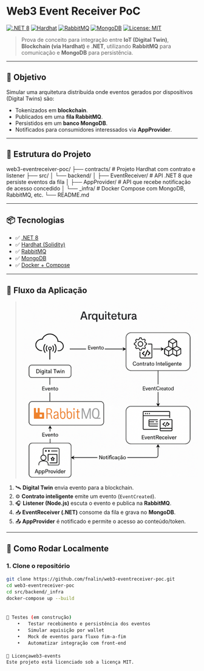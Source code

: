 # Web3 Event Receiver PoC

[![.NET 8](https://img.shields.io/badge/.NET-8.0-blue)](https://dotnet.microsoft.com/)
[![Hardhat](https://img.shields.io/badge/Hardhat-Ethereum-yellow)](https://hardhat.org)
[![RabbitMQ](https://img.shields.io/badge/RabbitMQ-Message--Queue-orange)](https://www.rabbitmq.com)
[![MongoDB](https://img.shields.io/badge/MongoDB-Database-green)](https://www.mongodb.com)
[![License: MIT](https://img.shields.io/badge/License-MIT-green.svg)](LICENSE)

> Prova de conceito para integração entre **IoT (Digital Twin)**, **Blockchain (via Hardhat)** e **.NET**, utilizando **RabbitMQ** para comunicação e **MongoDB** para persistência.

---

## 🎯 Objetivo

Simular uma arquitetura distribuída onde eventos gerados por dispositivos (Digital Twins) são:

- Tokenizados em **blockchain**.
- Publicados em uma **fila RabbitMQ**.
- Persistidos em um **banco MongoDB**.
- Notificados para consumidores interessados via **AppProvider**.

---

## 🧱 Estrutura do Projeto
web3-eventreceiver-poc/
├── contracts/              # Projeto Hardhat com contrato e listener
├── src/
│   └── backend/
│       ├── EventReceiver/  # API .NET 8 que persiste eventos da fila
│       ├── AppProvider/    # API que recebe notificação de acesso concedido
│       └── _infra/         # Docker Compose com MongoDB, RabbitMQ, etc.
└── README.md

---

## 📦 Tecnologias

- ✅ [.NET 8](https://dotnet.microsoft.com/en-us/)
- ✅ [Hardhat (Solidity)](https://hardhat.org/)
- ✅ [RabbitMQ](https://www.rabbitmq.com/)
- ✅ [MongoDB](https://www.mongodb.com/)
- ✅ [Docker + Compose](https://docs.docker.com/compose/)

---

## 🔁 Fluxo da Aplicação

> ![Arquitetura](docs/events-arquitetura.png)

1. 🛰 **Digital Twin** envia evento para a blockchain.
2. ⚙️ **Contrato inteligente** emite um evento (`EventCreated`).
3. 🎧 **Listener (Node.js)** escuta o evento e publica na **RabbitMQ**.
4. 📥 **EventReceiver (.NET)** consome da fila e grava no **MongoDB**.
5. 📤 **AppProvider** é notificado e permite o acesso ao conteúdo/token.

---

## 🚀 Como Rodar Localmente

### 1. Clone o repositório

```bash
git clone https://github.com/fnalin/web3-eventreceiver-poc.git
cd web3-eventreceiver-poc
cd src/backend/_infra
docker-compose up --build


🧪 Testes (em construção)
	•	Testar recebimento e persistência dos eventos
	•	Simular aquisição por wallet
	•	Mock de eventos para fluxo fim-a-fim
	•	Automatizar integração com front-end

📄 Licençaweb3-events
Este projeto está licenciado sob a licença MIT.